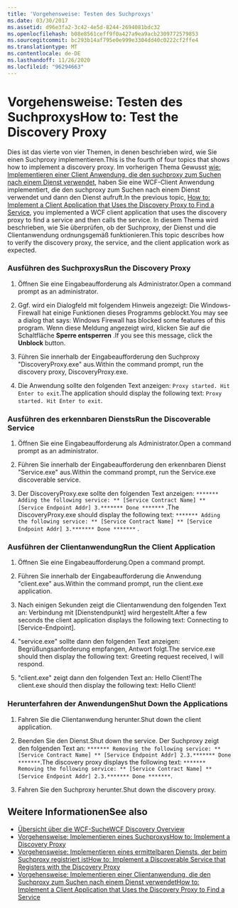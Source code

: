 ```yaml
---
title: 'Vorgehensweise: Testen des Suchproxys'
ms.date: 03/30/2017
ms.assetid: d96e3fa2-3c42-4e5d-8244-2694081bdc32
ms.openlocfilehash: b08e8561ceff9f0a427a9ea9acb2309772579853
ms.sourcegitcommit: bc293b14af795e0e999e3304dd40c0222cf2ffe4
ms.translationtype: MT
ms.contentlocale: de-DE
ms.lasthandoff: 11/26/2020
ms.locfileid: "96294663"
---
```

# <a name="how-to-test-the-discovery-proxy"></a><span data-ttu-id="54af4-102">Vorgehensweise: Testen des Suchproxys</span><span class="sxs-lookup"><span data-stu-id="54af4-102">How to: Test the Discovery Proxy</span></span>

<span data-ttu-id="54af4-103">Dies ist das vierte von vier Themen, in denen beschrieben wird, wie Sie einen Suchproxy implementieren.</span><span class="sxs-lookup"><span data-stu-id="54af4-103">This is the fourth of four topics that shows how to implement a discovery proxy.</span></span> <span data-ttu-id="54af4-104">Im vorherigen Thema Gewusst [wie: Implementieren einer Client Anwendung, die den suchproxy zum Suchen nach einem Dienst verwendet](client-app-discovery-proxy-to-find-a-service.md), haben Sie eine WCF-Client Anwendung implementiert, die den suchproxy zum Suchen nach einem Dienst verwendet und dann den Dienst aufruft.</span><span class="sxs-lookup"><span data-stu-id="54af4-104">In the previous topic, [How to: Implement a Client Application that Uses the Discovery Proxy to Find a Service](client-app-discovery-proxy-to-find-a-service.md), you implemented a WCF client application that uses the discovery proxy to find a service and then calls the service.</span></span> <span data-ttu-id="54af4-105">In diesem Thema wird beschrieben, wie Sie überprüfen, ob der Suchproxy, der Dienst und die Clientanwendung ordnungsgemäß funktionieren.</span><span class="sxs-lookup"><span data-stu-id="54af4-105">This topic describes how to verify the discovery proxy, the service, and the client application work as expected.</span></span>  
  
### <a name="run-the-discovery-proxy"></a><span data-ttu-id="54af4-106">Ausführen des Suchproxys</span><span class="sxs-lookup"><span data-stu-id="54af4-106">Run the Discovery Proxy</span></span>  
  
1. <span data-ttu-id="54af4-107">Öffnen Sie eine Eingabeaufforderung als Administrator.</span><span class="sxs-lookup"><span data-stu-id="54af4-107">Open a command prompt as an administrator.</span></span>  
  
2. <span data-ttu-id="54af4-108">Ggf. wird ein Dialogfeld mit folgendem Hinweis angezeigt: Die Windows-Firewall hat einige Funktionen dieses Programms geblockt.</span><span class="sxs-lookup"><span data-stu-id="54af4-108">You may see a dialog that says: Windows Firewall has blocked some features of this program.</span></span> <span data-ttu-id="54af4-109">Wenn diese Meldung angezeigt wird, klicken Sie auf die Schaltfläche **Sperre entsperren** .</span><span class="sxs-lookup"><span data-stu-id="54af4-109">If you see this message, click the **Unblock** button.</span></span>  
  
3. <span data-ttu-id="54af4-110">Führen Sie innerhalb der Eingabeaufforderung den Suchproxy "DiscoveryProxy.exe" aus.</span><span class="sxs-lookup"><span data-stu-id="54af4-110">Within the command prompt, run the discovery proxy, DiscoveryProxy.exe.</span></span>  
  
4. <span data-ttu-id="54af4-111">Die Anwendung sollte den folgenden Text anzeigen: `Proxy started. Hit Enter to exit`.</span><span class="sxs-lookup"><span data-stu-id="54af4-111">The application should display the following text: `Proxy started. Hit Enter to exit`.</span></span>  
  
### <a name="run-the-discoverable-service"></a><span data-ttu-id="54af4-112">Ausführen des erkennbaren Diensts</span><span class="sxs-lookup"><span data-stu-id="54af4-112">Run the Discoverable Service</span></span>  
  
1. <span data-ttu-id="54af4-113">Öffnen Sie eine Eingabeaufforderung als Administrator.</span><span class="sxs-lookup"><span data-stu-id="54af4-113">Open a command prompt as an administrator.</span></span>  
  
2. <span data-ttu-id="54af4-114">Führen Sie innerhalb der Eingabeaufforderung den erkennbaren Dienst "Service.exe" aus.</span><span class="sxs-lookup"><span data-stu-id="54af4-114">Within the command prompt, run the Service.exe discoverable service.</span></span>  
  
3. <span data-ttu-id="54af4-115">Der DiscoveryProxy.exe sollte den folgenden Text anzeigen: `******* Adding the following service: ** [Service Contract Name] ** [Service Endpoint Addr] 3.******* Done *******` .</span><span class="sxs-lookup"><span data-stu-id="54af4-115">The DiscoveryProxy.exe should display the following text: `******* Adding the following service: ** [Service Contract Name] ** [Service Endpoint Addr] 3.******* Done *******` .</span></span>  
  
### <a name="run-the-client-application"></a><span data-ttu-id="54af4-116">Ausführen der Clientanwendung</span><span class="sxs-lookup"><span data-stu-id="54af4-116">Run the Client Application</span></span>  
  
1. <span data-ttu-id="54af4-117">Öffnen Sie eine Eingabeaufforderung.</span><span class="sxs-lookup"><span data-stu-id="54af4-117">Open a command prompt.</span></span>  
  
2. <span data-ttu-id="54af4-118">Führen Sie innerhalb der Eingabeaufforderung die Anwendung "client.exe" aus.</span><span class="sxs-lookup"><span data-stu-id="54af4-118">Within the command prompt, run the client.exe application.</span></span>  
  
3. <span data-ttu-id="54af4-119">Nach einigen Sekunden zeigt die Clientanwendung den folgenden Text an: Verbindung mit [Dienstendpunkt] wird hergestellt.</span><span class="sxs-lookup"><span data-stu-id="54af4-119">After a few seconds the client application displays the following text: Connecting to [Service-Endpoint].</span></span>  
  
4. <span data-ttu-id="54af4-120">"service.exe" sollte dann den folgenden Text anzeigen: Begrüßungsanforderung empfangen, Antwort folgt.</span><span class="sxs-lookup"><span data-stu-id="54af4-120">The service.exe should then display the following text: Greeting request received, I will respond.</span></span>  
  
5. <span data-ttu-id="54af4-121">"client.exe" zeigt dann den folgenden Text an: Hello Client!</span><span class="sxs-lookup"><span data-stu-id="54af4-121">The client.exe should then display the following text: Hello Client!</span></span>  
  
### <a name="shut-down-the-applications"></a><span data-ttu-id="54af4-122">Herunterfahren der Anwendungen</span><span class="sxs-lookup"><span data-stu-id="54af4-122">Shut Down the Applications</span></span>  
  
1. <span data-ttu-id="54af4-123">Fahren Sie die Clientanwendung herunter.</span><span class="sxs-lookup"><span data-stu-id="54af4-123">Shut down the client application.</span></span>  
  
2. <span data-ttu-id="54af4-124">Beenden Sie den Dienst.</span><span class="sxs-lookup"><span data-stu-id="54af4-124">Shut down the service.</span></span> <span data-ttu-id="54af4-125">Der Suchproxy zeigt den folgenden Text an: `******* Removing the following service: ** [Service Contract Name] ** [Service Endpoint Addr] 2.3.******* Done *******`.</span><span class="sxs-lookup"><span data-stu-id="54af4-125">The discovery proxy displays the following text: `******* Removing the following service: ** [Service Contract Name] ** [Service Endpoint Addr] 2.3.******* Done *******`.</span></span>  
  
3. <span data-ttu-id="54af4-126">Fahren Sie den Suchproxy herunter.</span><span class="sxs-lookup"><span data-stu-id="54af4-126">Shut down the discovery proxy.</span></span>  
  
## <a name="see-also"></a><span data-ttu-id="54af4-127">Weitere Informationen</span><span class="sxs-lookup"><span data-stu-id="54af4-127">See also</span></span>

- [<span data-ttu-id="54af4-128">Übersicht über die WCF-Suche</span><span class="sxs-lookup"><span data-stu-id="54af4-128">WCF Discovery Overview</span></span>](wcf-discovery-overview.md)
- [<span data-ttu-id="54af4-129">Vorgehensweise: Implementieren eines Suchproxys</span><span class="sxs-lookup"><span data-stu-id="54af4-129">How to: Implement a Discovery Proxy</span></span>](how-to-implement-a-discovery-proxy.md)
- [<span data-ttu-id="54af4-130">Vorgehensweise: Implementieren eines ermittelbaren Diensts, der beim Suchproxy registriert ist</span><span class="sxs-lookup"><span data-stu-id="54af4-130">How to: Implement a Discoverable Service that Registers with the Discovery Proxy</span></span>](discoverable-service-that-registers-with-the-discovery-proxy.md)
- [<span data-ttu-id="54af4-131">Vorgehensweise: Implementieren einer Clientanwendung, die den Suchproxy zum Suchen nach einem Dienst verwendet</span><span class="sxs-lookup"><span data-stu-id="54af4-131">How to: Implement a Client Application that Uses the Discovery Proxy to Find a Service</span></span>](client-app-discovery-proxy-to-find-a-service.md)
